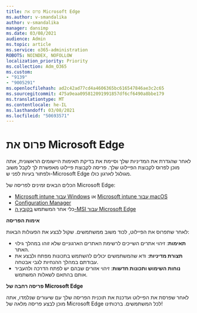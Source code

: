 ```yaml
---
title: פרוס את Microsoft Edge
ms.author: v-smandalika
author: v-smandalika
manager: dansimp
ms.date: 03/08/2021
audience: Admin
ms.topic: article
ms.service: o365-administration
ROBOTS: NOINDEX, NOFOLLOW
localization_priority: Priority
ms.collection: Adm_O365
ms.custom:
- "9139"
- "9005291"
ms.openlocfilehash: ad2c42ad77cd4a4606365bc616547846ae3c2c65
ms.sourcegitcommit: 475a9eaa095812091991857df6cf6490a8bbe179
ms.translationtype: MT
ms.contentlocale: he-IL
ms.lasthandoff: 03/08/2021
ms.locfileid: "50693571"
---
```

# <a name="deploy-microsoft-edge"></a>פרוס את Microsoft Edge

לאחר שהגדרת את המדיניות שלך וסיימת את בדיקת תאימות היישומים הראשונית, אתה מוכן לפרוס לקבוצת הפיילוט שלך. פריסה לקבוצת פיילוט מאפשרת לך לקבל משוב ולפתור בעיות לפני ש-Microsoft Edge מגולגל לארגון כולו.

הכלים הבאים זמינים לפריסה של Microsoft Edge:

- [Microsoft intune עבור Windows](https://docs.microsoft.com/mem/intune/apps/apps-windows-edge) או [Microsoft intune עבור macOS](https://docs.microsoft.com/mem/intune/apps/apps-edge-macos)
- [Configuration Manager](https://docs.microsoft.com/DeployEdge/deploy-edge-with-configuration-manager)
- כלי אחר המשתמש [בקובץ ה-MSI עבור Microsoft Edge](https://www.microsoft.com/edge/business/download)

**אימות הפריסה**

לאחר שתפרוס את הפיילוט, לכוד משוב ממשתמשים. שקול לבצע את הפעולות הבאות:
- **תאימות**: זיהוי אתרים השייכים לרשימת האתרים הארגוניים שלא זוהו במהלך גילוי האתר.
- **תצורת מדיניות**: ודא שהמשתמשים יכולים להשתמש בתכונות מפתח ולבצע את עבודתם במהלך ההנחיות לגבי אבטחה.
- **נוחות השימוש ותכונות חדשות**: זיהוי אזורים שבהם יש לפתח הדרכה ולהעביר אותם בהתאם לשאלות המשתמש.

**פריסה רחבה של Microsoft Edge**

לאחר שפרסת את הפיילוט ועדכנת את תוכנית הפריסה שלך עם שיעורים שנלמדו, אתה מוכן לבצע פריסה מלאה של Microsoft Edge לכל המשתמשים. ברכותינו!

